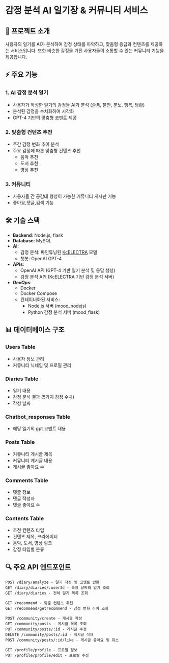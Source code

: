# 감정 분석 AI 일기장 & 커뮤니티 서비스

## 📝 프로젝트 소개
사용자의 일기를 AI가 분석하여 감정 상태를 파악하고, 맞춤형 응답과 컨텐츠를 제공하는 서비스입니다. 또한 비슷한 감정을 가진 사용자들이 소통할 수 있는 커뮤니티 기능을 제공합니다.

## ⚡️ 주요 기능
### 1. AI 감정 분석 일기
- 사용자가 작성한 일기의 감정을 AI가 분석 (슬픔, 불안, 분노, 행복, 당황)
- 분석된 감정을 수치화하여 시각화
- GPT-4 기반의 맞춤형 코멘트 제공

### 2. 맞춤형 컨텐츠 추천
- 주간 감정 변화 추이 분석
- 주요 감정에 따른 맞춤형 컨텐츠 추천
  - 음악 추천
  - 도서 추천
  - 영상 추천

### 3. 커뮤니티
- 사용자들 간 공감대 형성이 가능한 커뮤니티 게시판 기능
- 좋아요,댓글,검색 기능

## 🛠 기술 스택
- **Backend**: Node.js, flask
- **Database**: MySQL
- **AI**:
  - 감정 분석: 파인튜닝된 [KcELECTRA](https://github.com/Beomi/KcELECTRA) 모델
  - 챗봇: OpenAI GPT-4
- **APIs**:
  - OpenAI API (GPT-4 기반 일기 분석 및 응답 생성)
  - 감정 분석 API (KcELECTRA 기반 감정 분석 서버)
- ***DevOps***:
  - Docker
  - Docker Compose
  - 컨테이너화된 서비스:
    - Node.js 서버 (mood_nodejs)
    - Python 감정 분석 서버 (mood_flask)

## 📊 데이터베이스 구조
### Users Table
- 사용자 정보 관리
- 커뮤니티 닉네임 및 프로필 관리

### Diaries Table
- 일기 내용
- 감정 분석 결과 (5가지 감정 수치)
- 작성 날짜

### Chatbot_responses Table
- 해당 일기의 gpt 코멘트 내용

### Posts Table
- 커뮤니티 게시글 제목
- 커뮤니티 게시글 내용
- 게시글 좋아요 수

### Comments Table
- 댓글 정보
- 댓글 작성자
- 댓글 좋아요 수

### Contents Table
- 추천 컨텐츠 타입
- 컨텐츠 제목, 크리에이터
- 음악, 도서, 영상 링크
- 감정 타입별 분류

## 🔍 주요 API 엔드포인트
```
POST /diary/analyze - 일기 작성 및 코멘트 반환
GET /diary/diaries/:userId - 특정 날짜의 일기 조회
GET /diary/diaries - 전체 일기 목록 조회

GET /recommend - 맞춤 컨텐츠 추천
GET /recommend/getrecommend - 감정 변화 추이 조회

POST /community/create - 게시글 작성
GET /community/posts - 게시글 목록 조회
PUT /community/posts/:id - 게시글 수정
DELETE /community/posts/:id - 게시글 삭제
POST /community/posts/:id/like - 게시글 좋아요 및 취소

GET /profile/profile - 프로필 정보
PUT /profile/profile/edit - 프로필 수정
```